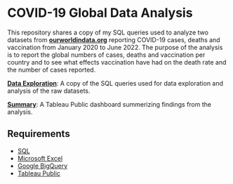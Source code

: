 # COVID-19 Global Data Analysis

This repository shares a copy of my SQL queries used to analyze two datasets from **[ourworldindata.org](https://ourworldindata.org/covid-deaths)** reporting COVID-19 cases, deaths and vaccination from January 2020 to June 2022. The purpose of the analysis is to report the global numbers of cases, deaths and vaccination per country and to see what effects vaccination have had on the death rate and the number of cases reported.


**[Data Exploration](https://github.com/JenniferFell1/COVID-19-SQL.git)**: A copy of the SQL queries used for data exploration and analysis of the raw datasets.

**[Summary](https://public.tableau.com/app/profile/jennifer.fell2971)**: A Tableau Public dashboard summerizing findings from the analysis.


## Requirements
- [SQL](https://www.w3schools.com/sql/)
- [Microsoft Excel](https://www.microsoft.com/en-us/microsoft-365/excel)
- [Google BigQuery](https://cloud.google.com/bigquery)
- [Tableau Public](https://www.tableau.com/)

